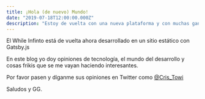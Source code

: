 ```yaml
---
title: ¡Hola (de nuevo) Mundo!
date: "2019-07-18T12:00:00.000Z"
description: "Estoy de vuelta con una nueva plataforma y con muchas ganas de hacerlo mejor"
---
```


El While Infinto está de vuelta ahora desarrollado en un sitio estático con Gatsby.js

En este blog yo doy opiniones de tecnología, el mundo del desarrollo y cosas frikis que se me vayan haciendo interesantes.

Por favor pasen y díganme sus opiniones en Twitter como [@Cris_Towi](https://twitter.com/Cris_Towi)


Saludos y GG.
